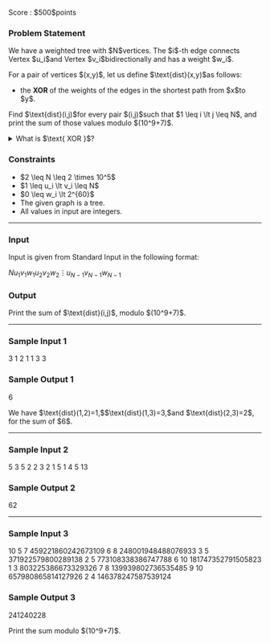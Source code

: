 
<div>

<span>

<span>

<p>
Score : $500$points
</p>

<div>

<section>

### **Problem Statement**

<p>
We have a weighted tree with $N$vertices. The $i$-th edge connects Vertex $u_i$and Vertex $v_i$bidirectionally and has a weight $w_i$.
</p>

<p>
For a pair of vertices $(x,y)$, let us define $\text{dist}(x,y)$as follows:
</p>

<ul>

<li>
the 
<strong>
XOR
</strong>
of the weights of the edges in the shortest path from $x$to $y$.
</li>

</ul>

<p>
Find $\text{dist}(i,j)$for every pair $(i,j)$such that $1 \leq i \lt j \leq N$, and print the sum of those values modulo $(10^9+7)$.
</p>

<details>

<summary>
What is $\text{ XOR }$?
</summary>

<p>
The bitwise $\mathrm{XOR}$of integers $A$and $B$, $A\ \mathrm{XOR}\ B$, is defined as follows:

</p>

<ul>

<li>
When $A\ \mathrm{XOR}\ B$is written in base two, the digit in the $2^k$'s place ($k \geq 0$) is $1$if exactly one of $A$and $B$is $1$, and $0$otherwise.
</li>

</ul>
For example, we have $3\ \mathrm{XOR}\ 5 = 6$(in base two: $011\ \mathrm{XOR}\ 101 = 110$).

<p>

</p>

</details>

</section>

</div>

<div>

<section>

### **Constraints**

<ul>

<li>
$2 \leq N \leq 2 \times 10^5$
</li>

<li>
$1 \leq u_i \lt v_i \leq N$
</li>

<li>
$0 \leq w_i \lt 2^{60}$
</li>

<li>
The given graph is a tree.
</li>

<li>
All values in input are integers.
</li>

</ul>

</section>

</div>

---

<div>

<div>

<section>

### **Input**

<p>
Input is given from Standard Input in the following format:
</p>

<div>

$N$$u_1$$v_1$$w_1$$u_2$$v_2$$w_2$$\vdots$$u_{N-1}$$v_{N-1}$$w_{N-1}$
</div>

</section>

</div>

<div>

<section>

### **Output**

<p>
Print the sum of $\text{dist}(i,j)$, modulo $(10^9+7)$.
</p>

</section>

</div>

</div>

---

<div>

<section>

### **Sample Input 1**

<div>

3
1 2 1
1 3 3

</div>

</section>

</div>

<div>

<section>

### **Sample Output 1**

<div>

6

</div>

<p>
We have $\text{dist}(1,2)=1,$$\text{dist}(1,3)=3,$and $\text{dist}(2,3)=2$, for the sum of $6$.
</p>

</section>

</div>

---

<div>

<section>

### **Sample Input 2**

<div>

5
3 5 2
2 3 2
1 5 1
4 5 13

</div>

</section>

</div>

<div>

<section>

### **Sample Output 2**

<div>

62

</div>

</section>

</div>

---

<div>

<section>

### **Sample Input 3**

<div>

10
5 7 459221860242673109
6 8 248001948488076933
3 5 371922579800289138
2 5 773108338386747788
6 10 181747352791505823
1 3 803225386673329326
7 8 139939802736535485
9 10 657980865814127926
2 4 146378247587539124

</div>

</section>

</div>

<div>

<section>

### **Sample Output 3**

<div>

241240228

</div>

<p>
Print the sum modulo $(10^9+7)$.
</p>

</section>

</div>

</span>

</span>

</div>
